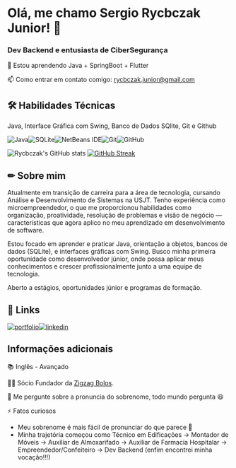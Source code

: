 
# Olá, me chamo Sergio Rycbczak Junior! 👋

### Dev Backend e entusiasta de CiberSegurança

🧠 Estou aprendendo Java + SpringBoot + Flutter

📫 Como entrar em contato comigo: rycbczak.junior@gmail.com


## 🛠 Habilidades Técnicas
Java, Interface Gráfica com Swing, Banco de Dados SQlite, Git e Github

![Java](https://img.shields.io/badge/java-%23ED8B00.svg?style=for-the-badge&logo=openjdk&logoColor=white)![SQLite](https://img.shields.io/badge/sqlite-%2307405e.svg?style=for-the-badge&logo=sqlite&logoColor=white)![NetBeans IDE](https://img.shields.io/badge/NetBeansIDE-1B6AC6.svg?style=for-the-badge&logo=apache-netbeans-ide&logoColor=white)![Git](https://img.shields.io/badge/git-%23F05033.svg?style=for-the-badge&logo=git&logoColor=white)![GitHub](https://img.shields.io/badge/github-%23121011.svg?style=for-the-badge&logo=github&logoColor=white)

![Rycbczak's GitHub stats](https://github-readme-stats.vercel.app/api?username=Rycbczak&theme=dark&show_icons=true&hide_border=true&card_width=495&card_height=195)
[![GitHub Streak](https://streak-stats.demolab.com?user=Rycbczak&theme=dark&hide_border=true&card_width=495&card_height=195)](https://git.io/streak-stats)

## ✏ Sobre mim
Atualmente em transição de carreira para a área de tecnologia, cursando Análise e Desenvolvimento de Sistemas na USJT. Tenho experiência como microempreendedor, o que me proporcionou habilidades como organização, proatividade, resolução de problemas e visão de negócio — características que agora aplico no meu aprendizado em desenvolvimento de software.

Estou focado em aprender e praticar Java, orientação a objetos, bancos de dados (SQLite), e interfaces gráficas com Swing. Busco minha primeira oportunidade como desenvolvedor júnior, onde possa aplicar meus conhecimentos e crescer profissionalmente junto a uma equipe de tecnologia.

Aberto a estágios, oportunidades júnior e programas de formação.

## 🔗 Links
[![portfolio](https://img.shields.io/badge/my_portfolio-000?style=for-the-badge&logo=ko-fi&logoColor=white)](https://github.com/Rycbczak)[![linkedin](https://img.shields.io/badge/linkedin-0A66C2?style=for-the-badge&logo=linkedin&logoColor=white)](https://www.linkedin.com/in/rycbczakjr)

## Informações adicionais
📚 Inglês - Avançado

👩‍💻 Sócio Fundador da [Zigzag Bolos](https://www.instagram.com/zigzagbolos/).

💬 Me pergunte sobre a pronuncia do sobrenome, todo mundo pergunta 😆

⚡️ Fatos curiosos
- Meu sobrenome é mais fácil de pronunciar do que parece 🤣
- Minha trajetória começou como Técnico em Edificações -> Montador de Móveis -> Auxiliar de Almoxarifado -> Auxiliar de Farmacia Hospitalar -> Empreendedor/Confeiteiro -> Dev Backend (enfim encontrei minha vocação!!!)